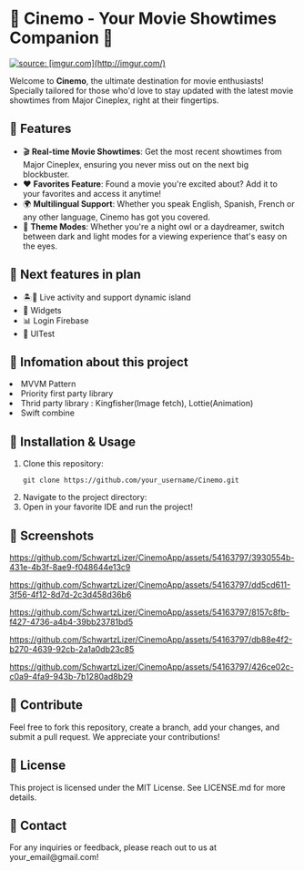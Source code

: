 <h1>🍿 Cinemo - Your Movie Showtimes Companion 🎥</h1>

<a href="https://imgur.com/NloU8RV"><img src="https://i.imgur.com/NloU8RV.png" title="source: [imgur.com](http://imgur.com/)" /></a>
<p>Welcome to <strong>Cinemo</strong>, the ultimate destination for movie enthusiasts! Specially tailored for those who'd love to stay updated with the latest movie showtimes from Major Cineplex, right at their fingertips.</p>

<h2>🌟 Features</h2>
<ul>
<li>🎬 <strong>Real-time Movie Showtimes</strong>: Get the most recent showtimes from Major Cineplex, ensuring you never miss out on the next big blockbuster.</li>
<li>❤️ <strong>Favorites Feature</strong>: Found a movie you're excited about? Add it to your favorites and access it anytime!</li>
<li>🌍 <strong>Multilingual Support</strong>: Whether you speak English, Spanish, French or any other language, Cinemo has got you covered.</li>
<li>🌙 <strong>Theme Modes</strong>: Whether you're a night owl or a daydreamer, switch between dark and light modes for a viewing experience that's easy on the eyes.</li>
</ul>

<h2>🌟 Next features in plan</h2>
<ul>
<li>🏝️🔴 Live activity and support dynamic island</li>
<li>🧰 Widgets</li>
<li>📊 Login Firebase</li>
<li>🔧 UITest</li>
</ul>

<h2>🌟 Infomation about this project</h2>
<li>MVVM Pattern</li>
<li>Priority first party library</li>
<li>Thrid party library : Kingfisher(Image fetch), Lottie(Animation)</li>
<li>Swift combine</li>

<h2>🔧 Installation & Usage</h2>
<ol>
<li>Clone this repository:</li>
<pre><code>git clone https://github.com/your_username/Cinemo.git</code></pre>
<li>Navigate to the project directory:</li>
<li>Open in your favorite IDE and run the project!</li>
</ol>

 <h2>📸 Screenshots</h2>
 
https://github.com/SchwartzLizer/CinemoApp/assets/54163797/3930554b-431e-4b3f-8ae9-f048644e13c9

https://github.com/SchwartzLizer/CinemoApp/assets/54163797/dd5cd611-3f56-4f12-8d7d-2c3d458d36b6

https://github.com/SchwartzLizer/CinemoApp/assets/54163797/8157c8fb-f427-4736-a4b4-39bb23781bd5

https://github.com/SchwartzLizer/CinemoApp/assets/54163797/db88e4f2-b270-4639-92cb-2a1a0db23c85

https://github.com/SchwartzLizer/CinemoApp/assets/54163797/426ce02c-c0a9-4fa9-943b-7b1280ad8b29

<h2>🤝 Contribute</h2>
Feel free to fork this repository, create a branch, add your changes, and submit a pull request. We appreciate your contributions!

<h2>📄 License</h2>
This project is licensed under the MIT License. See LICENSE.md for more details.

<h2>📩 Contact</h2>
For any inquiries or feedback, please reach out to us at your_email@gmail.com!


